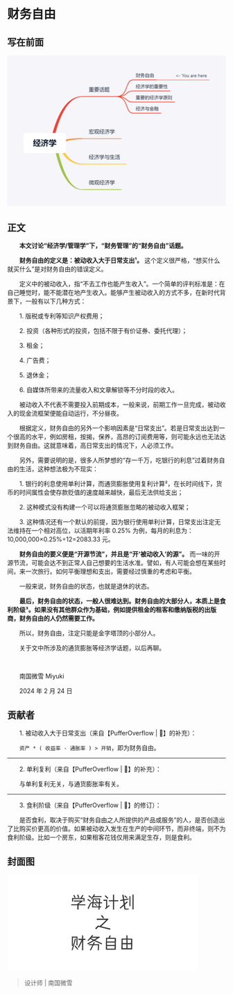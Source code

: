 # 财务自由

## 写在前面

![](https://raw.githubusercontent.com/TinySnow/GithubImageHosting/main/blog/patchouli-project/economics/财务自由.png)

## 正文

　　**本文讨论“经济学/管理学”下，“财务管理”的“财务自由”话题。**

　　**财务自由的定义是：被动收入大于日常支出¹。** 这个定义很严格，“想买什么就买什么”是对财务自由的错误定义。

　　定义中的被动收入，指“不去工作也能产生收入”。一个简单的评判标准是：在自己睡觉时，能不能潜在地产生收入。能够产生被动收入的方式不多，在新时代背景下，一般有以下几种方式：

　　1. 版税或专利等知识产权费用；

　　2. 投资（各种形式的投资，包括不限于有价证券、委托代理）；

　　3. 租金；

　　4. 广告费；

　　5. 退休金；

　　6. 自媒体所带来的流量收入和文章解锁等不分时段的收入。

　　被动收入不代表不需要投入前期成本，一般来说，前期工作一旦完成，被动收入的现金流框架便能自动运行，不分昼夜。

　　根据定义，财务自由的另外一个影响因素是“日常支出”。若是日常支出达到一个很高的水平，例如房租，按揭，保养，高昂的订阅费用等，则可能永远也无法达到财务自由。这就意味着，高日常支出的情况下，人必须工作。

　　另外，需要说明的是，很多人所梦想的“存一千万，吃银行的利息”过着财务自由的生活，这种想法极为不现实：

　　1. 银行的利息使用单利计算，而通货膨胀使用复利计算²，在长时间线下，货币的时间属性会使存款贬值的速度越来越快，最后无法供给支出；

　　2. 这种模式没有构建一个可以将通货膨胀忽略的被动收入框架；

　　3. 这种情况还有一个默认的前提，因为银行使用单利计算，日常支出注定无法维持在一个相对高位，以活期年利率 0.25% 为例，每月的利息为：10,000,000×0.25%÷12=2083.33 元。

　　**财务自由的要义便是“开源节流”，并且是“开‘被动收入’的源”。** 而一味的开源节流，可能会达不到正常人自己想要的生活水准。譬如，有人可能会想在某些时间，来一次旅行。如何平衡理想和支出，需要经过慎重的考虑和平衡。

　　一般来说，财务自由的状态，也就是退休的状态。

　　**最后，财务自由的状态，一般人很难达到。财务自由的大部分人，本质上是食利阶级³。如果没有其他群众作为基础，例如提供租金的租客和缴纳版税的出版商，财务自由的人仍然需要工作。**

　　所以，财务自由，注定只能是金字塔顶的小部分人。

　　关于文中所涉及的通货膨胀等经济学话题，以后再聊。

<br />

　　南国微雪 Miyuki

　　2024 年 2 月 24 日

## 贡献者

　　1. 被动收入大于日常支出（来自【PufferOverflow | 🐡】的补充）：

　　`资产 * ( 收益率 - 通胀率 ) > 开销`，即为财务自由。

---

　　2. 单利复利（来自【PufferOverflow | 🐡】的补充）：

　　与单利复利无关，与通货膨胀率有关。

---

　　3. 食利阶级（来自【PufferOverflow | 🐡】的修订）：

　　是否食利，取决于购买“财务自由之人所提供的产品或服务”的人，是否创造出了比购买价更高的价值。如果被动收入发生在生产的中间环节，而非终端，则不为食利阶级。比如一个房东，如果租客花钱仅用来满足生存，则是食利。

## 封面图

![](https://raw.githubusercontent.com/TinySnow/GithubImageHosting/main/blog/patchouli-project/economics/财务自由.jpg)

> 设计师 | 南国微雪